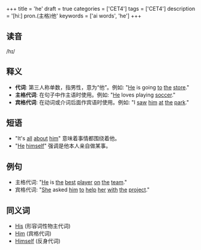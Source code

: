 +++
title = 'he'
draft = true
categories = ['CET4']
tags = ['CET4']
description = '[hiː] pron.(主格)他'
keywords = ['ai words', 'he']
+++

## 读音
/hɪ/

## 释义
- **代词**: 第三人称单数，指男性，意为“他”。例如: "[He](/zh/post/he/) is going [to](/zh/post/to/) [the](/zh/post/the/) [store](/zh/post/store/)."
- **主格代词**: 在句子中作主语时使用。例如: "[He](/zh/post/he/) loves playing [soccer](/zh/post/soccer/)."
- **宾格代词**: 在动词或介词后面作宾语时使用。例如: "I [saw](/zh/post/saw/) [him](/zh/post/him/) [at](/zh/post/at/) [the](/zh/post/the/) [park](/zh/post/park/)."

## 短语
- "It's [all](/zh/post/all/) [about](/zh/post/about/) [him](/zh/post/him/)" 意味着事情都围绕着他。
- "[He](/zh/post/he/) [himself](/zh/post/himself/)" 强调是他本人亲自做某事。

## 例句
- 主格代词: "[He](/zh/post/he/) is [the](/zh/post/the/) [best](/zh/post/best/) [player](/zh/post/player/) [on](/zh/post/on/) [the](/zh/post/the/) [team](/zh/post/team/)."
- 宾格代词: "[She](/zh/post/she/) asked [him](/zh/post/him/) [to](/zh/post/to/) [help](/zh/post/help/) [her](/zh/post/her/) [with](/zh/post/with/) [the](/zh/post/the/) [project](/zh/post/project/)."

## 同义词
- [His](/zh/post/his/) (形容词性物主代词)
- [Him](/zh/post/him/) (宾格代词)
- [Himself](/zh/post/himself/) (反身代词)
